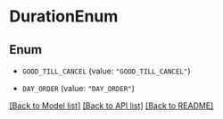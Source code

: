 # DurationEnum

## Enum


* `GOOD_TILL_CANCEL` (value: `"GOOD_TILL_CANCEL"`)

* `DAY_ORDER` (value: `"DAY_ORDER"`)


[[Back to Model list]](../README.md#documentation-for-models) [[Back to API list]](../README.md#documentation-for-api-endpoints) [[Back to README]](../README.md)


